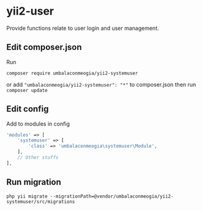 # yii2-user
Provide functions relate to user login and user management.

## Edit composer.json

Run
```shell
composer require umbalaconmeogia/yii2-systemuser
```

or add `"umbalaconmeogia/yii2-systemuser": "*"` to composer.json then run `composer update`

## Edit config

Add to modules in config

```php
'modules' => [
    'systemuser' => [
        'class' => 'umbalaconmeogia\systemuser\Module',
    ],
    // Other stuffs
],
```

## Run migration

```shell
php yii migrate --migrationPath=@vendor/umbalaconmeogia/yii2-systemuser/src/migrations
```